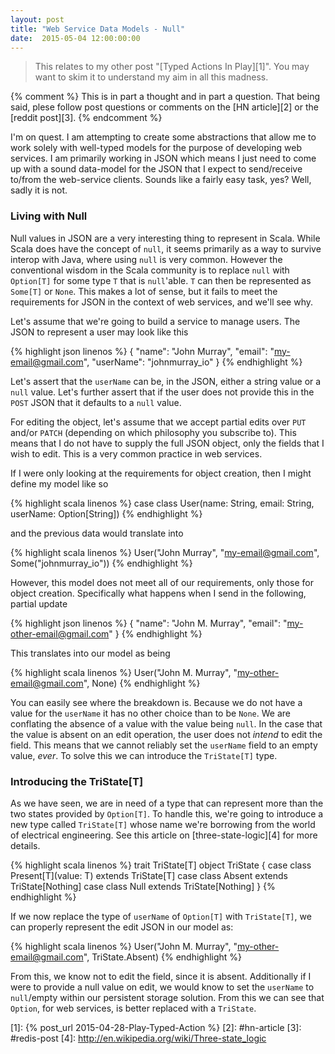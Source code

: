 ```yaml
---
layout: post
title: "Web Service Data Models - Null"
date:  2015-05-04 12:00:00:00
---
```


> This relates to my other post "[Typed Actions In Play][1]". You may want to
> skim it to understand my aim in all this madness.

{% comment %}
This is in part a thought and in part a question. That being said, plese follow
post questions or comments on the [HN article][2] or the [reddit post][3].
{% endcomment %}

I'm on quest. I am attempting to create some abstractions that allow me to work
solely with well-typed models for the purpose of developing web services. I am primarily
working in JSON which means I just need to come up with a sound data-model for the
JSON that I expect to send/receive to/from the web-service clients. Sounds like a
fairly easy task, yes? Well, sadly it is not.

### Living with Null

Null values in JSON are a very interesting thing to represent in Scala. While Scala
does have the concept of `null`, it seems primarily as a way to survive interop with
Java, where using `null` is very common. However the conventional wisdom in the Scala
community is to replace `null` with `Option[T]` for some type `T` that is `null`'able.
`T` can then be represented as `Some[T]` or `None`. This makes a lot of sense, but it
fails to meet the requirements for JSON in the context of web services, and we'll see
why.

Let's assume that we're going to build a service to manage users. The JSON to represent
a user may look like this

{% highlight json linenos %}
{
  "name": "John Murray",
  "email": "my-email@gmail.com",
  "userName": "johnmurray_io"
}
{% endhighlight %}

Let's assert that the `userName` can be, in the JSON, either a string value or a `null`
value. Let's further assert that if the user does not provide this in the `POST` JSON
that it defaults to a `null` value.

For editing the object, let's assume that we accept partial edits over `PUT` and/or
`PATCH` (depending on which philosophy you subscribe to). This means that I do not 
have to supply the full JSON object, only the fields that I wish to edit. This is a 
very common practice in web services.

If I were only looking at the requirements for object creation, then I might define my
model like so

{% highlight scala linenos %}
case class User(name: String, email: String, userName: Option[String])
{% endhighlight %}

and the previous data would translate into

{% highlight scala linenos %}
User("John Murray", "my-email@gmail.com", Some("johnmurray_io"))
{% endhighlight %}

However, this model does not meet all of our requirements, only those for object creation.
Specifically what happens when I send in the following, partial update

{% highlight json linenos %}
{
  "name": "John M. Murray",
  "email": "my-other-email@gmail.com"
}
{% endhighlight %}

This translates into our model as being

{% highlight scala linenos %}
User("John M. Murray", "my-other-email@gmail.com", None)
{% endhighlight %}

You can easily see where the breakdown is. Because we do not have a value for the `userName`
it has no other choice than to be `None`. We are conflating the absence of a value with
the value being `null`. In the case that the value is absent on an edit operation, the user
does not _intend_ to edit the field. This means that we cannot reliably set the `userName`
field to an empty value, _ever_. To solve this we can introduce the `TriState[T]` type.

### Introducing the TriState[T]

As we have seen, we are in need of a type that can represent more than the two states
provided by `Option[T]`. To handle this, we're going to introduce a new type called
`TriState[T]` whose name we're borrowing from the world of electrical engineering. See
this article on [three-state-logic][4] for more details.

{% highlight scala linenos %}
trait TriState[T]
object TriState {
  case class Present[T](value: T) extends TriState[T]
  case class Absent extends TriState[Nothing]
  case class Null extends TriState[Nothing]
}
{% endhighlight %}

If we now replace the type of `userName` of `Option[T]` with `TriState[T]`, we can properly
represent the edit JSON in our model as:

{% highlight scala linenos %}
User("John M. Murray", "my-other-email@gmail.com", TriState.Absent)
{% endhighlight %}

From this, we know not to edit the field, since it is absent. Additionally if I were to
provide a null value on edit, we would know to set the `userName` to  `null`/empty within
our persistent storage solution. From this we can see that `Option`, for web services, is
better replaced with a `TriState`.





  [1]: {% post_url 2015-04-28-Play-Typed-Action %}
  [2]: #hn-article
  [3]: #redis-post
  [4]: http://en.wikipedia.org/wiki/Three-state_logic
